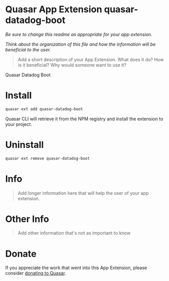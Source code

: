 Quasar App Extension quasar-datadog-boot
===

_Be sure to change this readme as appropriate for your app extension._

_Think about the organization of this file and how the information will be beneficial to the user._

> Add a short description of your App Extension. What does it do? How is it beneficial? Why would someone want to use it?

Quasar Datadog Boot

# Install
```bash
quasar ext add quasar-datadog-boot
```
Quasar CLI will retrieve it from the NPM registry and install the extension to your project.


# Uninstall
```bash
quasar ext remove quasar-datadog-boot
```

# Info
> Add longer information here that will help the user of your app extension.

# Other Info
> Add other information that's not as important to know

# Donate
If you appreciate the work that went into this App Extension, please consider [donating to Quasar](https://donate.quasar.dev).
